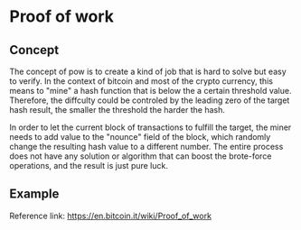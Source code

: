 # Proof of work


## Concept 

The concept of pow is to create a kind of job that is hard to solve but easy to verify. In the context of bitcoin and most of the crypto currency, this means to "mine" a hash function that is below the a certain threshold value. Therefore, the diffculty could be controled by the leading zero of the target hash result, the smaller the threshold the harder the hash.

In order to let the current block of transactions to fulfill the target, the miner needs to add value to the "nounce" field of the block, which randomly change the resulting hash value to a different number. The entire process does not have any solution or algorithm that can boost the brote-force operations, and the result is just pure luck.

## Example

Reference link: https://en.bitcoin.it/wiki/Proof_of_work
